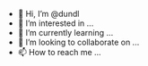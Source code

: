 - 👋 Hi, I’m @dundl
- 👀 I’m interested in ...
- 🌱 I’m currently learning ...
- 💞️ I’m looking to collaborate on ...
- 📫 How to reach me ...

<!---
dundl/dundl is a ✨ special ✨ repository because its `README.md` (this file) appears on your GitHub profile.
You can click the Preview link to take a look at your changes.
--->
